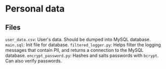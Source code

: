 # Personal data
## Files
``user_data.csv``: User's data. Should be dumped into MySQL database.
``main.sql``: Init file for database.
``filtered_logger.py``: Helps filter the logging messages that contain PII, and returns a connection to the MySQL database.
``encrypt_password.py``: Hashes and salts passwords with ``bcrypt``. Can also verify passwords.
